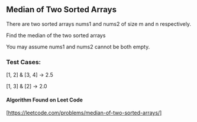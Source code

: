 ## Median of Two Sorted Arrays

There are two sorted arrays nums1 and nums2 of size m and n respectively.

Find the median of the two sorted arrays

You may assume nums1 and nums2 cannot be both empty.

### Test Cases:

[1, 2] & [3, 4] -> 2.5

[1, 3] & [2] -> 2.0

#### Algorithm Found on Leet Code
[https://leetcode.com/problems/median-of-two-sorted-arrays/]